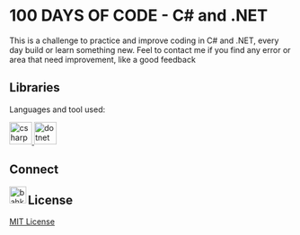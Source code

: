 # 100 DAYS OF CODE - C# and .NET

This is a challenge to practice and improve coding in C# and .NET, every day build or learn something new.
Feel to contact me if you find any error or area that need improvement, like a good feedback

## Libraries

Languages and tool used:

<p> <a href="https://docs.microsoft.com/en-us/dotnet/csharp/" target="_blank">
<img src="https://upload.wikimedia.org/wikipedia/commons/1/18/ISO_C%2B%2B_Logo.svg" alt="csharp" width="40" height="40"/> </a>
<a href="https://dotnet.microsoft.com/" target="_blank"> <img src="https://www.vectorlogo.zone/logos/dotnet/dotnet-ar21.svg" alt="dotnet" width="40" height="40"/> </a>

</p>

## Connect

<p> 
<a href="https://www.linkedin.com/in/kaly-mamadou" target="_blank">
<img align="left" alt="bahkali | LinkedIn" width="30px" src="https://img.icons8.com/color/48/000000/linkedin.png" />
</a></p>

## License

[MIT License](LICENSE)
